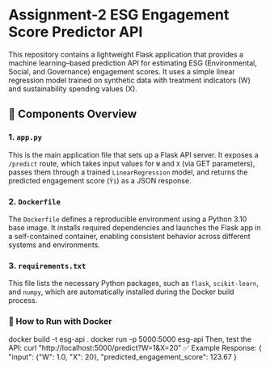 # Assignment-2 ESG Engagement Score Predictor API

This repository contains a lightweight Flask application that provides a machine learning–based prediction API for estimating ESG (Environmental, Social, and Governance) engagement scores. It uses a simple linear regression model trained on synthetic data with treatment indicators (W) and sustainability spending values (X).

## 🔧 Components Overview

### 1. `app.py`
This is the main application file that sets up a Flask API server. It exposes a `/predict` route, which takes input values for `W` and `X` (via GET parameters), passes them through a trained `LinearRegression` model, and returns the predicted engagement score (`Ŷi`) as a JSON response.

### 2. `Dockerfile`
The `Dockerfile` defines a reproducible environment using a Python 3.10 base image. It installs required dependencies and launches the Flask app in a self-contained container, enabling consistent behavior across different systems and environments.

### 3. `requirements.txt`
This file lists the necessary Python packages, such as `flask`, `scikit-learn`, and `numpy`, which are automatically installed during the Docker build process.

### 🚀 How to Run with Docker
docker build -t esg-api .
docker run -p 5000:5000 esg-api
Then, test the API:
curl "http://localhost:5000/predict?W=1&X=20"
✅ Example Response:
{
  "input": {"W": 1.0, "X": 20},
  "predicted_engagement_score": 123.67
}


